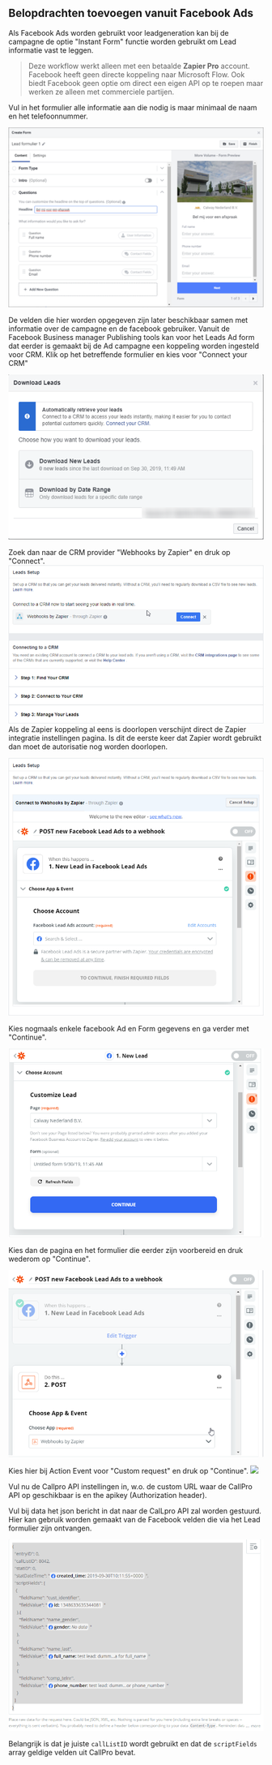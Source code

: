 ## Belopdrachten toevoegen vanuit Facebook Ads

Als Facebook Ads worden gebruikt voor leadgeneration kan bij de campagne de
optie "Instant Form" functie worden gebruikt om Lead informatie vast te leggen.

> Deze workflow werkt alleen met een betaalde **Zapier Pro** account. Facebook heeft geen directe koppeling naar Microsoft Flow. Ook biedt Facebook geen optie om direct een eigen API op te roepen maar werken ze alleen met commerciele partijen.

Vul in het formulier alle informatie aan die nodig is maar minimaal de naam en het telefoonnummer.

![Facebook - create instant form](images/facebook-instant-form-vragen.png)

De velden die hier worden opgegeven zijn later beschikbaar samen met informatie over de campagne en de facebook gebruiker.
Vanuit de Facebook Business manager Publishing tools kan voor het Leads Ad form dat eerder is gemaakt bij de Ad campagne een koppeling
worden ingesteld voor CRM. Klik op het betreffende formulier en kies voor "Connect your CRM"

![Facebook - connect your CRM](images/facebook-instant-form-connect-your-crm.png)

Zoek dan naar de CRM provider "Webhooks by Zapier" en druk op "Connect". 
![](images/facebook-instant-form-webhooks-by-zapier.png)
Als de Zapier koppeling al eens is doorlopen verschijnt direct de Zapier integratie instellingen 
pagina. Is dit de eerste keer dat Zapier wordt gebruikt dan moet de autorisatie nog worden doorlopen.

![Facebook - Use Zapier webhooks](images/facebook-instant-form-zapier-choose-account.png)

Kies nogmaals enkele facebook Ad en Form gegevens en ga verder met "Continue". 

![](images/facebook-instant-form-zapier-customize-lead-2.png)

Kies dan de pagina en het formulier die eerder zijn voorbereid en druk wederom op "Continue".

![](images/facebook-instant-form-zapier-step-2-post.png)

Kies hier bij Action Event voor "Custom request" en druk op "Continue".
![](images/facebook-instant-form-custom-request.png)

Vul nu de Callpro API instellingen in, w.o. de custom URL waar de CallPro API op geschikbaar is 
en the apikey (Authorization header).

Vul bij data het json bericht in dat naar de CalLpro API zal worden gestuurd. Hier kan 
gebruik worden gemaakt van de Facebook velden die via het Lead formulier zijn ontvangen. 

![Voorbeeld json bericht](images/facebook-instant-form-zapier-webhook-json-data-example.png)

Belangrijk is dat je juiste `callListID` wordt gebruikt en dat de `scriptFields` array geldige velden uit CallPro bevat.

